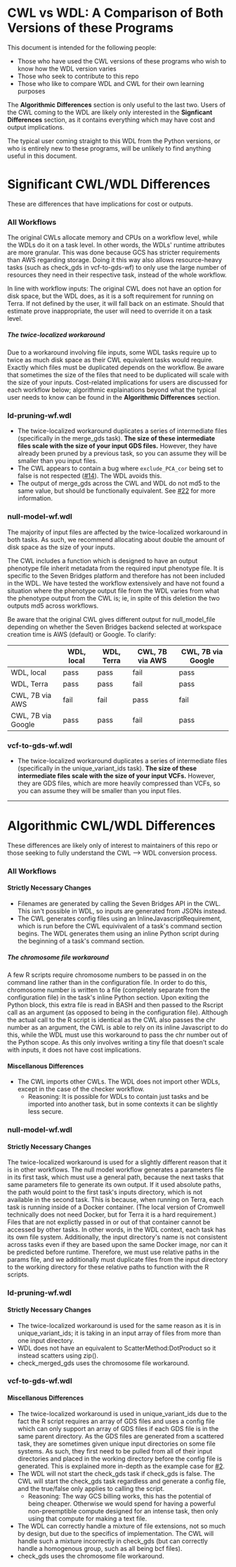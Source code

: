 # CWL vs WDL: A Comparison of Both Versions of these Programs
This document is intended for the following people:
* Those who have used the CWL versions of these programs who wish to know how the WDL version varies
* Those who seek to contribute to this repo
* Those who like to compare WDL and CWL for their own learning purposes

The **Algorithmic Differences** section is only useful to the last two. Users of the CWL coming to the WDL are likely only interested in the **Signficant Differences** section, as it contains everything which may have cost and output implications.

The typical user coming straight to this WDL from the Python versions, or who is entirely new to these programs, will be unlikely to find anything useful in this document.  

# Significant CWL/WDL Differences
These are differences that have implications for cost or outputs.  

### All Workflows
The original CWLs allocate memory and CPUs on a workflow level, while the WDLs do it on a task level. In other words, the WDLs' runtime attributes are more granular. This was done because GCS has stricter requirements than AWS regarding storage. Doing it this way also allows resource-heavy tasks (such as check_gds in vcf-to-gds-wf) to only use the large number of resources they need in their respective task, instead of the whole workflow.

In line with workflow inputs: The original CWL does not have an option for disk space, but the WDL does, as it is a soft requirement for running on Terra. If not defined by the user, it will fall back on an estimate. Should that estimate prove inappropriate, the user will need to override it on a task level.

##### The twice-localized workaround
Due to a workaround involving file inputs, some WDL tasks require up to twice as much disk space as their CWL equivalent tasks would require. Exactly which files must be duplicated depends on the workflow. Be aware that sometimes the size of the files that need to be duplicated will scale with the size of your inputs. Cost-related implications for users are discussed for each workflow below; algorithmic explainations beyond what the typical user needs to know can be found in the **Algorithmic Differences** section.

### ld-pruning-wf.wdl
* The twice-localized workaround duplicates a series of intermediate files (specifically in the merge_gds task). **The size of these intermediate files scale with the size of your input GDS files.** However, they have already been pruned by a previous task, so you can assume they will be smaller than you input files.
* The CWL appears to contain a bug where `exclude_PCA_cor` being set to false is not respected ([#14](https://github.com/DataBiosphere/analysis_pipeline_WDL/issues/14)). The WDL avoids this. 
* The output of merge_gds across the CWL and WDL do not md5 to the same value, but should be functionally equivalent. See [#22](https://github.com/DataBiosphere/analysis_pipeline_WDL/issues/22) for more information.   

### null-model-wf.wdl
The majority of input files are affected by the twice-localized workaround in both tasks. As such, we recommend allocating about double the amount of disk space as the size of your inputs.

The CWL includes a function which is designed to have an output phenotype file inherit metadata from the required input phenotype file. It is specific to the Seven Bridges platform and therefore has not been included in the WDL. We have tested the workflow extensively and have not found a situation where the phenotype output file from the WDL varies from what the phenotype output from the CWL is; ie, in spite of this deletion the two outputs md5 across workflows.

Be aware that the original CWL gives different output for null_model_file depending on whether the Seven Bridges backend selected at workspace creation time is AWS (default) or Google. To clarify:

|                    	| WDL, local 	| WDL, Terra 	| CWL, 7B via AWS 	| CWL, 7B via Google 	|
|--------------------	|------------	|------------	|-----------------	|--------------------	|
| WDL, local         	| pass       	| pass       	| fail            	| pass               	|
| WDL, Terra         	| pass       	| pass       	| fail            	| pass               	|
| CWL, 7B via AWS    	| fail       	| fail       	| pass            	| fail               	|
| CWL, 7B via Google 	| pass       	| pass       	| fail            	| pass               	|


### vcf-to-gds-wf.wdl   
* The twice-localized workaround duplicates a series of intermediate files (specifically in the unique_variant_ids task). **The size of these intermediate files scale with the size of your input VCFs.** However, they are GDS files, which are more heavily compressed than VCFs, so you can assume they will be smaller than you input files.

----------

# Algorithmic CWL/WDL Differences
These differences are likely only of interest to maintainers of this repo or those seeking to fully understand the CWL --> WDL conversion process.  

### All Workflows 
#### Strictly Necessary Changes  
* Filenames are generated by calling the Seven Bridges API in the CWL. This isn't possible in WDL, so inputs are generated from JSONs instead.   
* The CWL generates config files using an InlineJavascriptRequirement, which is run before the CWL equivivalent of a task's command section begins. The WDL generates them using an inline Python script during the beginning of a task's command section.  
##### The chromosome file workaround
A few R scripts require chromosome numbers to be passed in on the command line rather than in the configuration file. In order to do this, chromosome number is written to a file (completely separate from the configuration file) in the task's inline Python section. Upon exiting the Python block, this extra file is read in BASH and then passed to the Rscript call as an argument (as opposed to being in the configuration file). Although the actual call to the R script is identical as the CWL also passes the chr number as an argument, the CWL is able to rely on its inline Javascript to do this, while the WDL must use this workaround to pass the chr number out of the Python scope. As this only involves writing a tiny file that doesn't scale with inputs, it does not have cost implications.

#### Miscellanous Differences
* The CWL imports other CWLs. The WDL does not import other WDLs, except in the case of the checker workflow.  
	* Reasoning: It is possible for WDLs to contain just tasks and be imported into another task, but in some contexts it can be slightly less secure.

### null-model-wf.wdl
#### Strictly Necessary Changes
The twice-localized workaround is used for a slightly different reason that it is in other workflows. The null model workflow generates a parameters file in its first task, which must use a general path, because the next tasks that same parameters file to generate its own output. If it used absolute paths, the path would point to the first task's inputs directory, which is not available in the second task. This is because, when running on Terra, each task is running inside of a Docker container. (The local version of Cromwell technically does not need Docker, but for Terra it is a hard requirement.) Files that are not explictly passed in or out of that container cannot be accessed by other tasks. In other words, in the WDL context, each task has its own file system. Additionally, the input directory's name is not consistent across tasks even if they are based upon the same Docker image, nor can it be predicted before runtime. Therefore, we must use relative paths in the params file, and we additionally must duplicate files from the input directory to the working directory for these relative paths to function with the R scripts.

### ld-pruning-wf.wdl
#### Strictly Necessary Changes
* The twice-localized workaround is used for the same reason as it is in unique_variant_ids; it is taking in an input array of files from more than one input directory.
* WDL does not have an equivalent to ScatterMethod:DotProduct so it instead scatters using zip().
* check_merged_gds uses the chromosome file workaround.

### vcf-to-gds-wf.wdl     
#### Miscellanous Differences
* The twice-localized workaround is used in unique_variant_ids due to the fact the R script requires an array of GDS files and uses a config file which can only support an array of GDS files if each GDS file is in the same parent directory. As the GDS files are generated from a scattered task, they are sometimes given unique input directories on some file systems. As such, they first need to be pulled from all of their input directories and placed in the working directory before the config file is generated. This is explained more in-depth as the example case for [#2](https://github.com/DataBiosphere/analysis_pipeline_WDL/issues/2).
* The WDL will not start the check_gds task if check_gds is false. The CWL will start the check_gds task regardless and generate a config file, and the true/false only applies to calling the  script.
	* Reasoning: The way GCS billing works, this has the potential of being cheaper. Otherwise we would spend for having a powerful non-preemptible compute designed for an intense task, then only using that compute for making a text file.
* The WDL can correctly handle a mixture of file extensions, not so much by design, but due to the specifics of implementation. The CWL will handle such a mixture incorrectly in check_gds (but can correctly handle a homogenous group, such as all being bcf files).
* check_gds uses the chromosome file workaround.